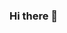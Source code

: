 ### Hi there 👋

<!--
**gunjeevsingh/gunjeevsingh** is a ✨ _special_ ✨ repository because its `README.md` (this file) appears on your GitHub profile.
[![Gunjeev's github stats](https://github-readme-stats.vercel.app/api?username=gunjeevsingh)](https://github.com/anuraghazra/github-readme-stats)
Here are some ideas to get you started:

- 🔭 I’m currently working on ...
- 🌱 I’m currently learning ...
- 👯 I’m looking to collaborate on ...
- 🤔 I’m looking for help with ...
- 💬 Ask me about ...
- 📫 How to reach me: ...
- 😄 Pronouns: ...
- ⚡ Fun fact: ...
-->
